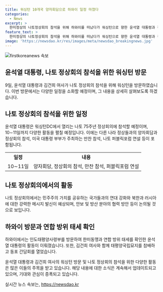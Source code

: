 ```yaml
---
title: 워싱턴 10개국 양자회담으로 하와이 일정 마쳤다
categories:
  - News
excerpt: >
  한미정상의 나토정상회의 참석을 위해 하와이를 떠났다가 워싱턴으로 향한 윤석열 대통령과 김건희 여사. 나토 정상회의 참석뿐 아니라 양자회담 등 다양한 일정을 소화할 예정이며, 체코·핀란드 등 5개 이상의 나토 회원국과 연쇄 양자회담 개최, 조 바이든 미국 대통령 부부가 주최하는 만찬에도 참석할 예정. 나토 정상회의에서 북한과 러시아에 강한 메시지를 발신하고, 안보·방산 분야의 실질적 협력 방안을 논의할 것으로 전망된다.
feature_text: >
  한미정상의 나토정상회의 참석을 위해 하와이를 떠났다가 워싱턴으로 향한 윤석열 대통령과 김건희 여사. 나토 정상회의 참석뿐 아니라 양자회담 등 다양한 일정을 소화할 예정이며, 체코·핀란드 등 5개 이상의 나토 회원국과 연쇄 양자회담 개최, 조 바이든 미국 대통령 부부가 주최하는 만찬에도 참석할 예정. 나토 정상회의에서 북한과 러시아에 강한 메시지를 발신하고, 안보·방산 분야의 실질적 협력 방안을 논의할 것으로 전망된다.
image: 'https://newsdao.kr/res/images/meta/newsdao_breakingnews.jpg'
---
```


<p><img src="https://newsdao.kr/res/images/meta/newsdao_breakingnews.jpg" alt="firstkoreanews 속보" /></p>

<h2 data-ke-size="size26">윤석열 대통령, 나토 정상회의 참석을 위한 워싱턴 방문</h2>

<p data-ke-size="size16">9일, 윤석열 대통령과 김건희 여사가 나토 정상회의 참석을 위해 워싱턴을 방문하였습니다. 이번 방문에서는 다양한 일정을 소화할 예정이며, 그 내용을 상세히 살펴보도록 하겠습니다.</p>

<h2 data-ke-size="size26">나토 정상회의 참석을 위한 일정</h2>

<p data-ke-size="size16">윤석열 대통령은 워싱턴DC에서 열리는 나토 75주년 정상회의에 참석할 예정이며, 10∼11일까지 다양한 활동을 펼칠 예정입니다. 이에는 다른 나라 정상들과의 양자회담과 정상회의 참석, 미국 대통령 부부가 주최하는 만찬 참석, 나토 퍼블릭포럼 연설 등이 포함됩니다.</p>

<table>
  <tr>
    <td style="text-align: center; height: 17px;"><b>일정</b></td>
    <td style="text-align: center; height: 17px;"><b>내용</b></td>
  </tr>
  <tr>
    <td style="text-align: center; height: 17px;">10∼11일</td>
    <td style="text-align: center; height: 17px;">양자회담, 정상회의 참석, 만찬 참석, 퍼블릭포럼 연설</td>
  </tr>
</table>

<h2 data-ke-size="size26">나토 정상회의에서의 활동</h2>

<p data-ke-size="size16">나토 정상회의에서는 민주주의 가치를 공유하는 국가들과의 연대 강화와 북한과 러시아에 대한 강력한 메시지 발신이 예상되며, 안보 및 방산 분야의 협력 방안 등이 논의될 것으로 보입니다.</p>

<h2 data-ke-size="size26">하와이 방문과 연합 방위 태세 확인</h2>

<p data-ke-size="size16">하와이에서는 인도태평양사령부를 방문하여 한미동맹과 연합 방위 태세를 확인한 윤석열 대통령의 활동이 이뤄졌습니다. 또한, 김건희 여사와 함께 태평양국립묘지를 참배하고 동포 간담회를 열었습니다.</p>

<p>윤석열 대통령과 김건희 여사의 워싱턴 방문 및 나토 정상회의 참석을 위한 다양한 활동은 많은 이들의 주목을 받고 있습니다. 해당 내용에 대한 소식은 계속해서 업데이트되고 있으며, 기대와 관심이 증폭되고 있습니다.</p>
실시간 뉴스 속보는, <a href="https://newsdao.kr" rel="dofollow">https://newsdao.kr</a>



